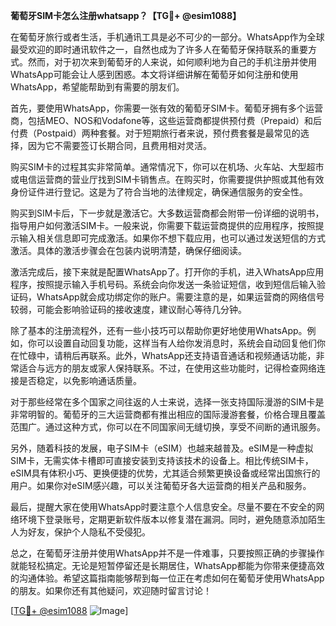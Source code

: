 **葡萄牙SIM卡怎么注册whatsapp？【TG💪+ @esim1088】**

在葡萄牙旅行或者生活，手机通讯工具是必不可少的一部分。WhatsApp作为全球最受欢迎的即时通讯软件之一，自然也成为了许多人在葡萄牙保持联系的重要方式。然而，对于初次来到葡萄牙的人来说，如何顺利地为自己的手机注册并使用WhatsApp可能会让人感到困惑。本文将详细讲解在葡萄牙如何注册和使用WhatsApp，希望能帮助到有需要的朋友们。

首先，要使用WhatsApp，你需要一张有效的葡萄牙SIM卡。葡萄牙拥有多个运营商，包括MEO、NOS和Vodafone等，这些运营商都提供预付费（Prepaid）和后付费（Postpaid）两种套餐。对于短期旅行者来说，预付费套餐是最常见的选择，因为它不需要签订长期合同，且费用相对灵活。

购买SIM卡的过程其实非常简单。通常情况下，你可以在机场、火车站、大型超市或电信运营商的营业厅找到SIM卡销售点。在购买时，你需要提供护照或其他有效身份证件进行登记。这是为了符合当地的法律规定，确保通信服务的安全性。

购买到SIM卡后，下一步就是激活它。大多数运营商都会附带一份详细的说明书，指导用户如何激活SIM卡。一般来说，你需要下载运营商提供的应用程序，按照提示输入相关信息即可完成激活。如果你不想下载应用，也可以通过发送短信的方式激活。具体的激活步骤会在包装内说明清楚，确保仔细阅读。

激活完成后，接下来就是配置WhatsApp了。打开你的手机，进入WhatsApp应用程序，按照提示输入手机号码。系统会向你发送一条验证短信，收到短信后输入验证码，WhatsApp就会成功绑定你的账户。需要注意的是，如果运营商的网络信号较弱，可能会影响验证码的接收速度，建议耐心等待几分钟。

除了基本的注册流程外，还有一些小技巧可以帮助你更好地使用WhatsApp。例如，你可以设置自动回复功能，这样当有人给你发消息时，系统会自动回复他们你在忙碌中，请稍后再联系。此外，WhatsApp还支持语音通话和视频通话功能，非常适合与远方的朋友或家人保持联系。不过，在使用这些功能时，记得检查网络连接是否稳定，以免影响通话质量。

对于那些经常在多个国家之间往返的人士来说，选择一张支持国际漫游的SIM卡是非常明智的。葡萄牙的三大运营商都有推出相应的国际漫游套餐，价格合理且覆盖范围广。通过这种方式，你可以在不同国家间无缝切换，享受不间断的通讯服务。

另外，随着科技的发展，电子SIM卡（eSIM）也越来越普及。eSIM是一种虚拟SIM卡，无需实体卡槽即可直接安装到支持该技术的设备上。相比传统SIM卡，eSIM具有体积小巧、更换便捷的优势，尤其适合频繁更换设备或经常出国旅行的用户。如果你对eSIM感兴趣，可以关注葡萄牙各大运营商的相关产品和服务。

最后，提醒大家在使用WhatsApp时要注意个人信息安全。尽量不要在不安全的网络环境下登录账号，定期更新软件版本以修复潜在漏洞。同时，避免随意添加陌生人为好友，保护个人隐私不受侵犯。

总之，在葡萄牙注册并使用WhatsApp并不是一件难事，只要按照正确的步骤操作就能轻松搞定。无论是短暂停留还是长期居住，WhatsApp都能为你带来便捷高效的沟通体验。希望这篇指南能够帮到每一位正在考虑如何在葡萄牙使用WhatsApp的朋友。如果你还有其他疑问，欢迎随时留言讨论！

[[TG💪+ @esim1088](https://t.me/s/esim1088) ![Image](https://i.postimg.cc/4NQfJmqS/Snipaste-2025-05-13-00-14-12.png)]